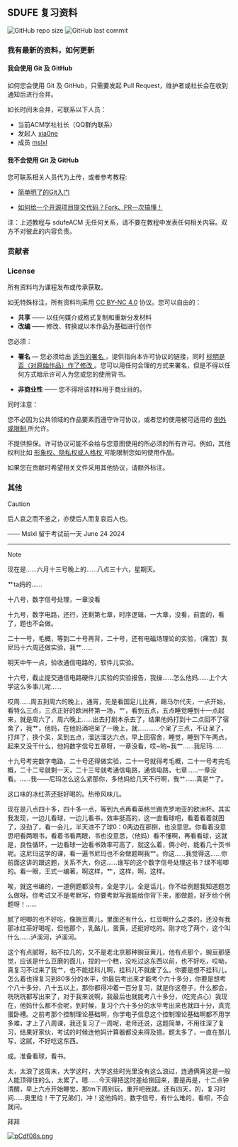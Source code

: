 ## SDUFE 复习资料

![GitHub repo size](https://img.shields.io/github/repo-size/sdufeACM/Review?label=repo%20size)
![GitHub last commit](https://img.shields.io/github/last-commit/sdufeACM/Review)

### 我有最新的资料，如何更新

#### 我会使用 Git 及 GitHub
如何您会使用 Git 及 GitHub，只需要发起 Pull Request，维护者或社长会在收到通知后进行合并。

如长时间未合并，可联系以下人员：
- 当前ACM学社社长（QQ群内联系）
- 发起人 [xia0ne](https://github.com/xia0ne) 
- 成员 [mslxl](https://github.com/mslxl)

#### 我不会使用  Git 及 GitHub

您可联系相关人员代为上传，或者参考教程:

- [简单明了的Git入门](https://www.bilibili.com/video/BV1Cr4y1J7iQ/)

- [如何给一个开源项目提交代码？Fork、PR一次搞懂！](https://www.bilibili.com/video/BV1Qp4y1T797/)

注：上述教程与 sdufeACM 无任何关系，请不要在教程中发表任何相关内容。双方不对彼此的内容负责。

### 贡献者

<!-- ALL-CONTRIBUTORS-LIST:START - Do not remove or modify this section -->
<!-- prettier-ignore-start -->
<!-- markdownlint-disable -->

<!-- markdownlint-restore -->
<!-- prettier-ignore-end -->

<!-- ALL-CONTRIBUTORS-LIST:END -->

### License

所有资料均为课程发布或传承获取。

如无特殊标注，所有资料均采用 [CC BY-NC 4.0](https://creativecommons.org/licenses/by-nc/4.0/deed.zh-hans) 协议。您可以自由的：

- **共享** —— 以任何媒介或格式复制和重新分发材料
- **改编** —— 修改、转换或以本作品为基础进行创作

您必须：

- **署名** — 您必须给出 [ 适当的署名 ](https://creativecommons.org/licenses/by-nc/4.0/deed.zh-hans#ref-appropriate-credit) ，提供指向本许可协议的链接，同时 [ 标明是否（对原始作品）作了修改 ](https://creativecommons.org/licenses/by-nc/4.0/deed.zh-hans#ref-indicate-changes) 。您可以用任何合理的方式来署名，但是不得以任何方式暗示许可人为您或您的使用背书。

- **非商业性** —— 您不得将该材料用于商业目的。

同时注意：

您不必因为公共领域的作品要素而遵守许可协议，或者您的使用被可适用的 [ 例外或限制 ](https://creativecommons.org/licenses/by-nc/4.0/deed.zh-hans#ref-exception-or-limitation) 所允许。

不提供担保。许可协议可能不会给与您意图使用的所必须的所有许可。例如，其他权利比如 [ 形象权、隐私权或人格权 ](https://creativecommons.org/licenses/by-nc/4.0/deed.zh-hans#ref-publicity-privacy-or-moral-rights) 可能限制您如何使用作品。



如果您在贡献时希望相关文件采用其他协议，请额外标注。

### 其他

> [!CAUTION]
> 后人哀之而不鉴之，亦使后人而复哀后人也。
>
> —— Mslxl 留于考试前一天 June 24 2024


---


> [!NOTE]
> 现在是……六月十三号晚上的……八点三十六，星期天。
>
> 艹ta妈的……
>
> 十八号，数字信号处理，一章没看
>
> 十九号，数字电路，还行，还剩第七章，时序逻辑，一大章，没看，前面的，看了，题也不会做。
>
> 二十一号，毛概，等到二十号再背，二十号，还有电磁场理论的实验，（痛苦）我尼玛十六周还做实验，我艹……
>
> 明天中午一点，验收通信电路的，软件儿实验。
>
> 十六号，截止提交通信电路硬件儿实验的实验报告，我操……怎么他妈……上个大学这么多事儿呢……
>
> 哎周……周五到周六的晚上，通宵，先是看国足儿比赛，踢马尔代夫，一点开始，看特么三点，三点正好的欧洲杯第一场，艹，看到五点，五点睡觉睡到十一点起来，就是周六了，周六晚上……出去打剧本杀去了，结果他妈打到十二点回不了宿舍了，我艹，他妈，在他妈酒吧呆了一晚上，就…………个呆了三点，不让呆了，打烊了，换个呆，呆到五点，溜达溜达六点，早上回宿舍，睡觉，睡到下午两点，起来又没干什么，他妈数字信号五章呀，一章没看，哎~哟~我艹……我尼玛……
>
> 十九号考完数字电路，二十号还得做实验，二十一号就得考毛概，二十一号考完毛概，二十二号就剩一天，二十三号就考通信电路，通信电路，七章……一章没看。……我——尼玛怎么这么紧那你，多他妈给几天不行啊，我艹……真是艹了。
>
> 这口味的冰红茶还挺好喝的。热带风味儿。
>
> 现在是八点四十多，四十多一点，等到九点再看英格兰踢克罗地亚的欧洲杯。其实我发现，一边儿看球，一边儿看书，效率挺高的，这一直看球吧，看着看着就困了，没劲了，看一会儿，半天进不了球0：0两边在那捯，也没意思。你看着没意思吧看两眼书，看着书看两眼，书也没意思，（他妈）看不懂啊，再看看球，这就是，良性循环，一边看球一边看书效率可高了，就这么着，俩小时，能看几十页书呢。这尼玛这学的课，看一遍书尼玛也不会做题啊我艹。你这……我觉得这……你前面这讲的跟这题，关系不大，你这……谁写的这个数字信号处理这书？绿不啦唧的。看一眼，王式一编著，啊这样，艹，这样，啊，这样。
>
> 唉，就这书编的，一道例题都没有，全是字儿，全是话儿，你不给例题我知道题怎么做呀。你考试又不是考默写，你要考默写我能给你背下来，那做题，好歹给个例题呀！……
>
> 腻了吧唧的也不好吃，像豌豆黄儿，里面还有什么，红豆啊什么之类的，还没有我那冰红茶好喝呢，但他那个，乳酪儿，蛋黄，还挺好吃的。刚才吃了两个，这个叫什么……泸溪河，泸溪河。
>
> 这个有点腻呀，粘不拉几的，又不是老北京那种豌豆黄儿，他有点那个，豌豆那感觉，应该是什么豆磨的面儿，捏的一个糕，没吃过这东西以前，也不好吃，哎呦，真复习不过来了我艹，也不能挂科儿啊，挂科儿不就废了么。你要是想不挂科儿，怎么着也得复习到80多分的水平，你最后考出来才能考个六十多分，你要是想考个八十多分，八十五以上，那你都得冲着一百分复习，就是你这卷子，什么都会，咣咣咣都写出来了，对于我来说啊，我最后也就能考八十多分，（吃完点心）我现在，他妈什么都不会呢，到时候，复习个六十多分的水平考出来也就四十分，真完蛋卧槽。之前考那个控制理论基础啊，你学电子信息这个控制理论基础啊都不用学多难，才上了八周课，我还复习了一周呢，老师还说，这题简单，不用往深了复习，结果好家伙，考试的时候连他妈计算器都没来得及摁。题太多了，一直在那儿写，这腻，不好吃这东西。
>
> 成。准备看球，看书。
>
> 太，太浪了这周末，大学这时，大学这些时光里没有这么浪过，连通俩宵这是一般人能顶得住的么，太累了。嗯……今天得把这时差给捯回来，要是再是，十二点钟清醒，早上六点开始睡觉，那tm下周别玩，重开吧我就。还有四天，的，复习时间……奥里给！干了兄弟们，冲！这他妈的，数字信号，有什么难的，看呗，不会就问。
>
> 拜拜
>
> [![pCdf08s.png](https://s1.ax1x.com/2023/06/28/pCdf08s.png)](https://imgse.com/i/pCdf08s)

